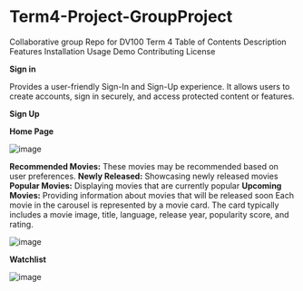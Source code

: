 # Term4-Project-GroupProject
Collaborative group Repo for DV100 Term 4
Table of Contents
Description
Features
Installation
Usage
Demo
Contributing
License

**Sign in** 

Provides a user-friendly Sign-In and Sign-Up experience. It allows users to create accounts, sign in securely, and access protected content or features.


**Sign Up**



**Home Page**

![image](https://github.com/Mwape-Kurete/Term4-Project-GroupProject/assets/125281158/20d8c355-3a88-4bf5-93e9-3385ba155650)

**Recommended Movies:** These movies may be recommended based on user preferences.
**Newly Released:** Showcasing newly released movies
**Popular Movies:** Displaying movies that are currently popular
**Upcoming Movies:** Providing information about movies that will be released soon
Each movie in the carousel is represented by a movie card.
The card typically includes a movie image, title, language, release year, popularity score, and rating.

![image](https://github.com/Mwape-Kurete/Term4-Project-GroupProject/assets/125281158/f262bf46-8b44-4e6a-bfd0-3f45bb403e48)




**Watchlist**

![image](https://github.com/Mwape-Kurete/Term4-Project-GroupProject/assets/125281158/2cf2f2cf-9a2e-49eb-979c-027830d09c5f)

